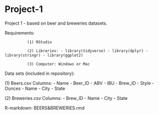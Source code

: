 # Project-1
Project 1 - based on beer and breweries datasets.

Requirements: 

              (1) RStudio

              (2) Libraries: - library(tidyverse) - library(dplyr) - library(stringr) - library(ggplot2)

              (3) Computer: Windows or Mac

Data sets (included in repository):

  (1) Beers.csv Columns: - Name - Beer_ID - ABV - IBU - Brew_ID - Style - Ounces - Name - City - State

  (2) Breweries.csv Columns: - Brew_ID - Name - City - State

R-markdown: BEERS&BREWERIES.rmd
